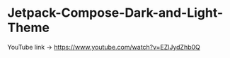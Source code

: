 # Jetpack-Compose-Dark-and-Light-Theme

YouTube link -> https://www.youtube.com/watch?v=EZlJydZhb0Q
